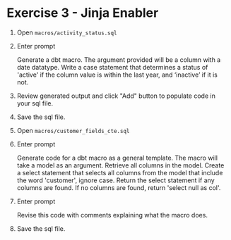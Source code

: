 # Exercise 3 - Jinja Enabler

1. Open `macros/activity_status.sql`
   
2. Enter prompt
<ul>Generate a dbt macro. The argument provided will be a column with a date datatype. Write a case statement that determines a status of 'active' if the column value is within the last year, and ‘inactive’ if it is not.</ul>

3. Review generated output and click "Add" button to populate code in your sql file.
   
4. Save the sql file.
   
5. Open `macros/customer_fields_cte.sql`
   
6. Enter prompt
<ul>Generate code for a dbt macro as a general template. The macro will take a model as an argument. Retrieve all columns in the model. Create a select statement that selects all columns from the model that include the word 'customer', ignore case. Return the select statement if any columns are found. If no columns are found, return 'select null as col'.</ul>

7. Enter prompt
<ul>Revise this code with comments explaining what the macro does.</ul>

8. Save the sql file.
